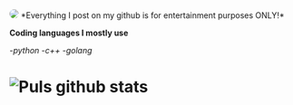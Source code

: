 <img src="https://media.discordapp.net/attachments/770629107389038593/770697987252289596/tenor_1.gif" style="border-radius: 75%;">
*Everything I post on my github is for entertainment purposes ONLY!*


**Coding languages I mostly use**

-*python*
-*c++*
-*golang*

# ![Puls github stats](https://github-readme-stats.vercel.app/api?username=Puls1337&show_icons=true&theme=tokyonight)

